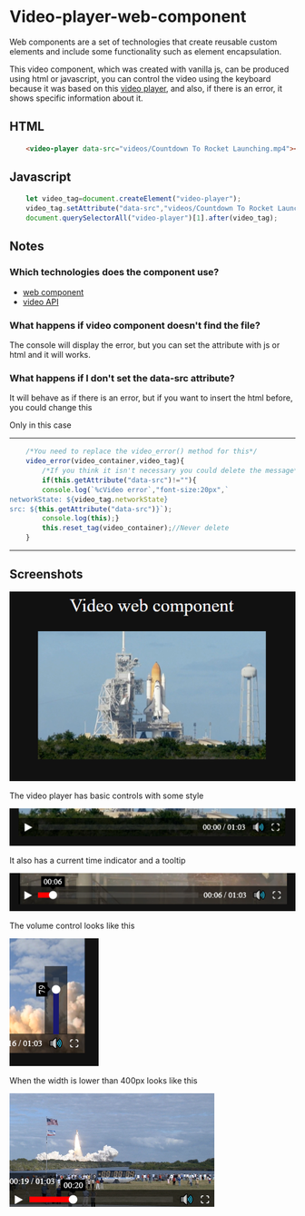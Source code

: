 # Video-player-web-component 
Web components are a set of technologies that create reusable custom elements and include some functionality such as element encapsulation.

This video component, which was created with vanilla js, can be produced using html or javascript, you can control the video using the keyboard because it was based on this [video player](https://github.com/VictorFranco/Custom-video-player), and also, if there is an error, it shows specific information about it.

## HTML
```HTML
    <video-player data-src="videos/Countdown To Rocket Launching.mp4"></video-player>
```
## Javascript
```javascript
    let video_tag=document.createElement("video-player");
    video_tag.setAttribute("data-src","videos/Countdown To Rocket Launching.mp4");
    document.querySelectorAll("video-player")[1].after(video_tag);
```

## Notes
### Which technologies does the component use?
* [web component](https://developer.mozilla.org/en-US/docs/Web/Web_Components "A suite of different technologies")
* [video API](https://developer.mozilla.org/en-US/docs/Learn/JavaScript/Client-side_web_APIs/Video_and_audio_APIs "Video and audio API")
### What happens if video component doesn't find the file?
The console will display the error, but you can set the attribute with js or html and it will works.
### What happens if I don't set the data-src attribute?
It will behave as if there is an error, but if you want to insert the html before, you could change this

Only in this case

---
```javascript
    /*You need to replace the video_error() method for this*/
    video_error(video_container,video_tag){
        /*If you think it isn't necessary you could delete the message*/
        if(this.getAttribute("data-src")!=""){
        console.log(`%cVideo error`,"font-size:20px",`
networkState: ${video_tag.networkState}
src: ${this.getAttribute("data-src")}`);
        console.log(this);}
        this.reset_tag(video_container);//Never delete
    }
```
---

## Screenshots
![](docs/Screenshot.png)

The video player has basic controls with some style

![](docs/Controls.png)

It also has a current time indicator and a tooltip 

![](docs/Time.png)

The volume control looks like this

![](docs/Volume.png)

When the width is lower than 400px looks like this

![](docs/Responsive.png)